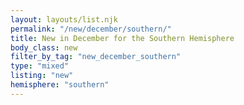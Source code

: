 ```yaml
---
layout: layouts/list.njk
permalink: "/new/december/southern/"
title: New in December for the Southern Hemisphere
body_class: new
filter_by_tag: "new_december_southern"
type: "mixed"
listing: "new"
hemisphere: "southern"
---
```


